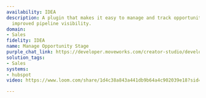 ```yaml
---
availability: IDEA
description: A plugin that makes it easy to manage and track opportunities, ensuring
  improved pipeline visibility.
domain:
- Sales
fidelity: IDEA
name: Manage Opportunity Stage
purple_chat_link: https://developer.moveworks.com/creator-studio/developer-tools/purple-chat?conversation=%7B%22startTimestamp%22%3A%2211%3A43%2BAM%22%2C%22messages%22%3A%5B%7B%22role%22%3A%22user%22%2C%22parts%22%3A%5B%7B%22richText%22%3A%22%3Cp%3ECan+you+give+me+a+summary+of+the+open+opportunities%3F%3Cbr%3E%5Cn%3C%2Fp%3E%22%7D%5D%7D%2C%7B%22role%22%3A%22assistant%22%2C%22parts%22%3A%5B%7B%22richText%22%3A%22%3Cp%3ESure%2C+let+me+fetch+the+open+opportunities+from+HubSpot+for+you.%3Cbr%3E%3C%2Fp%3E%22%7D%5D%7D%2C%7B%22role%22%3A%22assistant%22%2C%22parts%22%3A%5B%7B%22reasoningSteps%22%3A%5B%7B%22status%22%3A%22success%22%2C%22richText%22%3A%22Fetching+data+from+HubSpot+CRM%22%7D%5D%7D%2C%7B%22richText%22%3A%22%3Cp%3EI+found+these+open+opportunities%3A%3Cbr%3E%3C%2Fp%3E%22%7D%2C%7B%22richText%22%3A%22%3Cp%3E%3Cbr%3E%3C%2Fp%3E%5Cn%3Cp%3EOpportunity+1%3A+Acme+Corp%3Cbr%3E%5Cn%3C%2Fp%3E%5Cn%3Cp%3E%3Cstrong%3EAmount%3A+%3C%2Fstrong%3E%2450%2C000%3C%2Fp%3E%5Cn%3Cp%3E%3Cstrong%3EDeal+Stage%3A%3C%2Fstrong%3E+Qualified+to+Buy%3Cbr%3E%5Cn%3Cstrong%3ECreated+Date%3A+%3C%2Fstrong%3E2023-12-15%3Cbr%3E%5Cn%3C%2Fp%3E%22%7D%2C%7B%22richText%22%3A%22%3Cp%3E%3Cbr%3E%3C%2Fp%3E%5Cn%3Cp%3EOpportunity+2%3A+XYZ+Inc%3Cbr%3E%5Cn%3C%2Fp%3E%5Cn%3Cp%3E%3Cstrong%3EAmount%3A+%3C%2Fstrong%3E%2475%2C000%3C%2Fp%3E%5Cn%3Cp%3E%3Cstrong%3EDeal+Stage%3A+%3C%2Fstrong%3EQualified+to+Buy%3Cbr%3E%5Cn%3Cstrong%3ECreated+Date%3A+%3C%2Fstrong%3E2023-11-30%3Cbr%3E%5Cn%3C%2Fp%3E%22%7D%5D%7D%5D%7D
solution_tags:
- Sales
systems:
- hubspot
video: https://www.loom.com/share/1d4c38a843a441db9b64a4c902039e18?sid=6f531adc-8480-472c-bdf5-ef72feb39984

---
```

